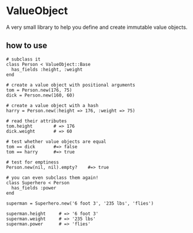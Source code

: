 # ValueObject

A very small library to help you define and create immutable value objects.

## how to use

    # subclass it
    class Person < ValueObject::Base
      has_fields :height, :weight
    end

    # create a value object with positional arguments
    tom = Person.new(176, 75)
    dick = Person.new(160, 60)

    # create a value object with a hash
    harry = Person.new(:height => 176, :weight => 75)
    
    # read their attributes
    tom.height        # => 176
    dick.weight       # => 60

    # test whether value objects are equal
    tom == dick       #=> false
    tom == harry      #=> true

    # test for emptiness
    Person.new(nil, nil).empty?    #=> true

    # you can even subclass them again!
    class Superhero < Person
      has_fields :power
    end

    superman = Superhero.new('6 foot 3', '235 lbs', 'flies')

    superman.height     # => '6 foot 3'
    superman.weight     # => '235 lbs'
    superman.power      # => 'flies'
